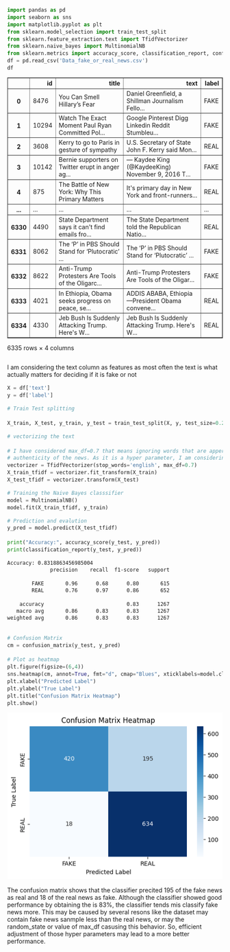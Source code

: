 ```python
import pandas as pd
import seaborn as sns
import matplotlib.pyplot as plt
from sklearn.model_selection import train_test_split
from sklearn.feature_extraction.text import TfidfVectorizer
from sklearn.naive_bayes import MultinomialNB
from sklearn.metrics import accuracy_score, classification_report, confusion_matrix
df = pd.read_csv('Data_fake_or_real_news.csv')
df
```




<div>
<style scoped>
    .dataframe tbody tr th:only-of-type {
        vertical-align: middle;
    }

    .dataframe tbody tr th {
        vertical-align: top;
    }

    .dataframe thead th {
        text-align: right;
    }
</style>
<table border="1" class="dataframe">
  <thead>
    <tr style="text-align: right;">
      <th></th>
      <th>id</th>
      <th>title</th>
      <th>text</th>
      <th>label</th>
    </tr>
  </thead>
  <tbody>
    <tr>
      <th>0</th>
      <td>8476</td>
      <td>You Can Smell Hillary’s Fear</td>
      <td>Daniel Greenfield, a Shillman Journalism Fello...</td>
      <td>FAKE</td>
    </tr>
    <tr>
      <th>1</th>
      <td>10294</td>
      <td>Watch The Exact Moment Paul Ryan Committed Pol...</td>
      <td>Google Pinterest Digg Linkedin Reddit Stumbleu...</td>
      <td>FAKE</td>
    </tr>
    <tr>
      <th>2</th>
      <td>3608</td>
      <td>Kerry to go to Paris in gesture of sympathy</td>
      <td>U.S. Secretary of State John F. Kerry said Mon...</td>
      <td>REAL</td>
    </tr>
    <tr>
      <th>3</th>
      <td>10142</td>
      <td>Bernie supporters on Twitter erupt in anger ag...</td>
      <td>— Kaydee King (@KaydeeKing) November 9, 2016 T...</td>
      <td>FAKE</td>
    </tr>
    <tr>
      <th>4</th>
      <td>875</td>
      <td>The Battle of New York: Why This Primary Matters</td>
      <td>It's primary day in New York and front-runners...</td>
      <td>REAL</td>
    </tr>
    <tr>
      <th>...</th>
      <td>...</td>
      <td>...</td>
      <td>...</td>
      <td>...</td>
    </tr>
    <tr>
      <th>6330</th>
      <td>4490</td>
      <td>State Department says it can't find emails fro...</td>
      <td>The State Department told the Republican Natio...</td>
      <td>REAL</td>
    </tr>
    <tr>
      <th>6331</th>
      <td>8062</td>
      <td>The ‘P’ in PBS Should Stand for ‘Plutocratic’ ...</td>
      <td>The ‘P’ in PBS Should Stand for ‘Plutocratic’ ...</td>
      <td>FAKE</td>
    </tr>
    <tr>
      <th>6332</th>
      <td>8622</td>
      <td>Anti-Trump Protesters Are Tools of the Oligarc...</td>
      <td>Anti-Trump Protesters Are Tools of the Oligar...</td>
      <td>FAKE</td>
    </tr>
    <tr>
      <th>6333</th>
      <td>4021</td>
      <td>In Ethiopia, Obama seeks progress on peace, se...</td>
      <td>ADDIS ABABA, Ethiopia —President Obama convene...</td>
      <td>REAL</td>
    </tr>
    <tr>
      <th>6334</th>
      <td>4330</td>
      <td>Jeb Bush Is Suddenly Attacking Trump. Here's W...</td>
      <td>Jeb Bush Is Suddenly Attacking Trump. Here's W...</td>
      <td>REAL</td>
    </tr>
  </tbody>
</table>
<p>6335 rows × 4 columns</p>
</div>




```python

```

I am considering the text column as features as most often the text is what actually matters for deciding if it is fake or not 


```python
X = df['text']
y = df['label'] 
```


```python
# Train Test splitting

X_train, X_test, y_train, y_test = train_test_split(X, y, test_size=0.2, random_state= 0)

```


```python
# vectorizing the text

# I have considered max_df=0.7 that means ignoring words that are appering 70% or more beacuase words like this, is, are etc. does not help finding 
# authenticity of the news. As it is a hyper parameter, I am considering 0.7 accroding my knowledge
vectorizer = TfidfVectorizer(stop_words='english', max_df=0.7)
X_train_tfidf = vectorizer.fit_transform(X_train)
X_test_tfidf = vectorizer.transform(X_test)


```


```python
# Training the Naive Bayes classsifier
model = MultinomialNB()
model.fit(X_train_tfidf, y_train)
```
```python
# Prediction and evalution
y_pred = model.predict(X_test_tfidf)

print("Accuracy:", accuracy_score(y_test, y_pred))
print(classification_report(y_test, y_pred))
```

    Accuracy: 0.8318863456985004
                  precision    recall  f1-score   support
    
            FAKE       0.96      0.68      0.80       615
            REAL       0.76      0.97      0.86       652
    
        accuracy                           0.83      1267
       macro avg       0.86      0.83      0.83      1267
    weighted avg       0.86      0.83      0.83      1267
    
    


```python

# Confusion Matrix
cm = confusion_matrix(y_test, y_pred)

# Plot as heatmap
plt.figure(figsize=(6,4))
sns.heatmap(cm, annot=True, fmt="d", cmap="Blues", xticklabels=model.classes_, yticklabels=model.classes_)
plt.xlabel("Predicted Label")
plt.ylabel("True Label")
plt.title("Confusion Matrix Heatmap")
plt.show()
```


    
![png](README_files/README_8_0.png)
    


The confusion matrix shows that the classifier precited 195 of the fake news as real and 18 of the real news as fake. Although the classifier showed good performance by obtaining the  is 83%, the classifier tends mis classify fake news more. This may be caused by several resons like the dataset may contain 
fake news sanmple less than the real news, or may the random_state or value of max_df casusing this behavior. So, efficient adjustment of those hyper parameters may lead to a more better performance.


```python

```
